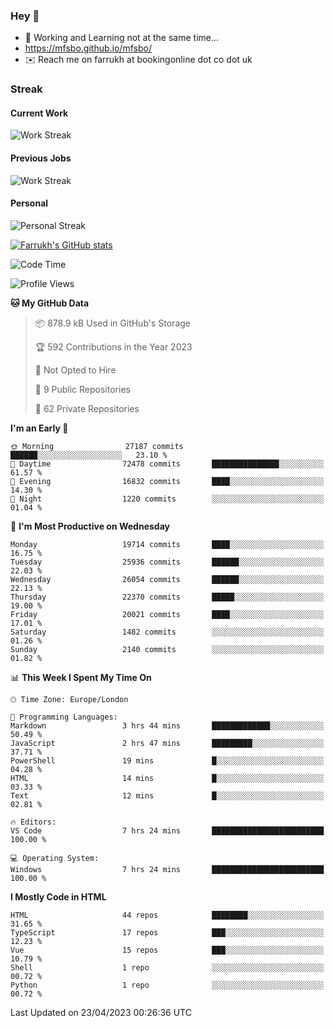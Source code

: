 ### Hey 👋

- 🏃 Working and Learning not at the same time...
- https://mfsbo.github.io/mfsbo/
- ✉️ Reach me on farrukh at bookingonline dot co dot uk

### Streak
#### Current Work
![Work Streak](https://streak-stats.demolab.com/?user=mfsbo)
#### Previous Jobs
![Work Streak](https://streak-stats.demolab.com/?user=farrukhcw)
#### Personal
![Personal Streak](https://streak-stats.demolab.com/?user=farrukhsubhani)

[![Farrukh's GitHub stats](https://github-readme-stats.vercel.app/api?username=mfsbo&hide=stars&count_private=true)](https://github.com/mfsbo/)

<!--START_SECTION:waka-->
![Code Time](http://img.shields.io/badge/Code%20Time-259%20hrs%2035%20mins-blue)

![Profile Views](http://img.shields.io/badge/Profile%20Views-4-blue)

**🐱 My GitHub Data** 

> 📦 878.9 kB Used in GitHub's Storage 
 > 
> 🏆 592 Contributions in the Year 2023
 > 
> 🚫 Not Opted to Hire
 > 
> 📜 9 Public Repositories 
 > 
> 🔑 62 Private Repositories 
 > 
**I'm an Early 🐤** 

```text
🌞 Morning                27187 commits       ██████░░░░░░░░░░░░░░░░░░░   23.10 % 
🌆 Daytime                72478 commits       ███████████████░░░░░░░░░░   61.57 % 
🌃 Evening                16832 commits       ████░░░░░░░░░░░░░░░░░░░░░   14.30 % 
🌙 Night                  1220 commits        ░░░░░░░░░░░░░░░░░░░░░░░░░   01.04 % 
```
📅 **I'm Most Productive on Wednesday** 

```text
Monday                   19714 commits       ████░░░░░░░░░░░░░░░░░░░░░   16.75 % 
Tuesday                  25936 commits       ██████░░░░░░░░░░░░░░░░░░░   22.03 % 
Wednesday                26054 commits       ██████░░░░░░░░░░░░░░░░░░░   22.13 % 
Thursday                 22370 commits       █████░░░░░░░░░░░░░░░░░░░░   19.00 % 
Friday                   20021 commits       ████░░░░░░░░░░░░░░░░░░░░░   17.01 % 
Saturday                 1482 commits        ░░░░░░░░░░░░░░░░░░░░░░░░░   01.26 % 
Sunday                   2140 commits        ░░░░░░░░░░░░░░░░░░░░░░░░░   01.82 % 
```


📊 **This Week I Spent My Time On** 

```text
🕑︎ Time Zone: Europe/London

💬 Programming Languages: 
Markdown                 3 hrs 44 mins       █████████████░░░░░░░░░░░░   50.49 % 
JavaScript               2 hrs 47 mins       █████████░░░░░░░░░░░░░░░░   37.71 % 
PowerShell               19 mins             █░░░░░░░░░░░░░░░░░░░░░░░░   04.28 % 
HTML                     14 mins             █░░░░░░░░░░░░░░░░░░░░░░░░   03.33 % 
Text                     12 mins             █░░░░░░░░░░░░░░░░░░░░░░░░   02.81 % 

🔥 Editors: 
VS Code                  7 hrs 24 mins       █████████████████████████   100.00 % 

💻 Operating System: 
Windows                  7 hrs 24 mins       █████████████████████████   100.00 % 
```

**I Mostly Code in HTML** 

```text
HTML                     44 repos            ████████░░░░░░░░░░░░░░░░░   31.65 % 
TypeScript               17 repos            ███░░░░░░░░░░░░░░░░░░░░░░   12.23 % 
Vue                      15 repos            ███░░░░░░░░░░░░░░░░░░░░░░   10.79 % 
Shell                    1 repo              ░░░░░░░░░░░░░░░░░░░░░░░░░   00.72 % 
Python                   1 repo              ░░░░░░░░░░░░░░░░░░░░░░░░░   00.72 % 
```




 Last Updated on 23/04/2023 00:26:36 UTC
<!--END_SECTION:waka-->
<!--
**mfsbo/mfsbo** is a ✨ _special_ ✨ repository because its `README.md` (this file) appears on your GitHub profile.

Here are some ideas to get you started:

- 🔭 I’m currently working on ...
- 🌱 I’m currently learning ...
- 👯 I’m looking to collaborate on ...
- 🤔 I’m looking for help with ...
- 💬 Ask me about ...
- 📫 How to reach me: ...
- 😄 Pronouns: ...
- ⚡ Fun fact: ...
-->
